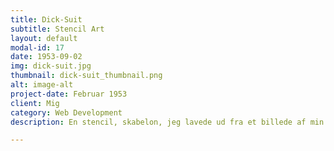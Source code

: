 ```yaml
---
title: Dick-Suit
subtitle: Stencil Art
layout: default
modal-id: 17
date: 1953-09-02
img: dick-suit.jpg
thumbnail: dick-suit_thumbnail.png
alt: image-alt
project-date: Februar 1953
client: Mig
category: Web Development
description: En stencil, skabelon, jeg lavede ud fra et billede af min ven, der har et suit på (med lidt mere end et åbent tivoli) og en papirpose på hovedet. Den er lidt Andy Warhole inspireret.

---
```

